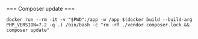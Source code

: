 === Composer update ===

    docker run --rm -it -v "$PWD":/app -w /app $(docker build --build-arg PHP_VERSION=7.2 -q .) /bin/bash -c "rm -rf ./vendor composer.lock && composer update"
